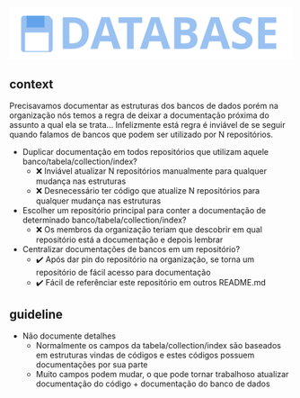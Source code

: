 <div align="center">
  <img src="./res/image.svg">
</div>

## context
Precisavamos documentar as estruturas dos bancos de dados porém na organização nós temos a regra de deixar a documentação próxima do assunto a qual ela se trata... Infelizmente está regra é inviável de se seguir quando falamos de bancos que podem ser utilizado por N repositórios.  

- Duplicar documentação em todos repositórios que utilizam aquele banco/tabela/collection/index?
  - ❌ Inviável atualizar N repositórios manualmente para qualquer mudança nas estruturas
  - ❌ Desnecessário ter código que atualize N repositórios para qualquer mudança nas estruturas
- Escolher um repositório principal para conter a documentação de determinado banco/tabela/collection/index?
  - ❌ Os membros da organização teriam que descobrir em qual repositório está a documentação e depois lembrar
- Centralizar documentações de bancos em um repositório?
  - ✔️ Após dar pin do repositório na organização, se torna um repositório de fácil acesso para documentação
  - ✔️ Fácil de referênciar este repositório em outros README.md

## guideline

- Não documente detalhes
  - Normalmente os campos da tabela/collection/index são baseados em estruturas vindas de códigos e estes códigos possuem documentações por sua parte
  - Muito campos podem mudar, o que pode tornar trabalhoso atualizar documentação do código + documentação do banco de dados
